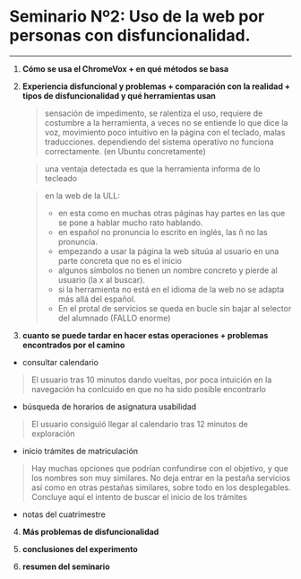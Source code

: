 
# Seminario Nº2: Uso de la web por personas con disfuncionalidad.

***

1. **Cómo se usa el ChromeVox + en qué métodos se basa**

2. **Experiencia disfuncional y problemas + comparación con la realidad + tipos de disfuncionalidad y qué herramientas usan**

   > sensación de impedimento, se ralentiza el uso, requiere de costumbre a la herramienta, a veces no se entiende lo que dice la voz,
   > movimiento poco intuitivo en la página con el teclado, malas traducciones.
   > dependiendo del sistema operativo no funciona correctamente.  (en Ubuntu concretamente)
   
   > una ventaja detectada es que la herramienta informa de lo tecleado


   > en la web de la ULL:
   > - en esta como en muchas otras páginas hay  partes  en las que se pone a hablar mucho rato hablando. 
   > - en español no pronuncia lo escrito en inglés, las ñ no las pronuncia.
   > - empezando a usar la página la web situúa al usuario en una parte concreta que no es el inicio
   > - algunos símbolos no tienen un nombre concreto y pierde al usuario (la x al buscar).
   > - si la herramienta no está en el idioma de la web no se adapta más allá del español.
   > - En el protal de servicios se queda en bucle sin bajar al selector del alumnado (FALLO enorme)
   

3. **cuanto se puede tardar en hacer estas operaciones + problemas encontrados por el camino**
  
  
  - consultar calendario
  
  
  > El usuario tras 10 minutos dando vueltas, por poca intuición en la navegación ha conlcuido en que no ha sido posible encontrarlo
  
  
  - búsqueda de horarios de asignatura usabilidad
  
  
  > El usuario consiguió llegar al calendario tras 12 minutos de exploración
  
  
  - inicio trámites de matriculación
  
  
  > Hay muchas opciones que podrían confundirse con el objetivo, y que los nombres son muy similares.
  > No deja entrar en la pestaña servicios así como en otras pestañas similares, sobre todo en los desplegables.
  > Concluye aquí el intento de buscar el inicio de los trámites 
  
  
  - notas del cuatrimestre
  
  > 

4. **Más problemas de disfuncionalidad**

5. **conclusiones del experimento**

6. **resumen del seminario**
